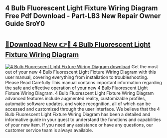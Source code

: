 ## 4 Bulb Fluorescent Light Fixture Wiring Diagram Free Pdf Download - Part-LB3 New Repair Owner Guide SroY0

# <h2><a href="http://dfm2wz.blite.top/?on=4+Bulb+Fluorescent+Light+Fixture+Wiring+Diagram">🔗Download New 👉🔴 4 Bulb Fluorescent Light Fixture Wiring Diagram</a></h2>

[![4 Bulb Fluorescent Light Fixture Wiring Diagram download](https://i.imgur.com/lujVjoI.png)](http://dfm2wz.blite.top/?on=4+Bulb+Fluorescent+Light+Fixture+Wiring+Diagram)
Get the most out of your new 4 Bulb Fluorescent Light Fixture Wiring Diagram with this user manual, covering everything from installation to troubleshooting. Please Read Carefully This manual contains important information regarding the safe and effective operation of your new 4 Bulb Fluorescent Light Fixture Wiring Diagram. 4 Bulb Fluorescent Light Fixture Wiring Diagram advanced features include augmented reality, customizable profiles, automatic software updates, and voice recognition, all of which can be accessed and customized through the user interface. We believe that the 4 Bulb Fluorescent Light Fixture Wiring Diagram has been a detailed and informative guide in your quest to understand the functions and capabilities of your new item. If you need any assistance or have any questions, our customer service team is always available.
